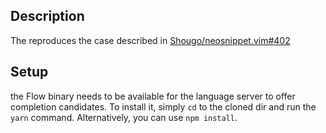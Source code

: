 ## Description
The reproduces the case described in [Shougo/neosnippet.vim#402](https://github.com/Shougo/neosnippet.vim/issues/402/)

## Setup
the Flow binary needs to be available for the language server to offer completion candidates. To install it, simply `cd` to the cloned dir and run the `yarn` command. Alternatively, you can use `npm install`.
